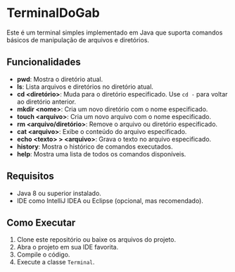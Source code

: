 # TerminalDoGab

Este é um terminal simples implementado em Java que suporta comandos básicos de manipulação de arquivos e diretórios.

## Funcionalidades

- **pwd**: Mostra o diretório atual.
- **ls**: Lista arquivos e diretórios no diretório atual.
- **cd \<diretório\>**: Muda para o diretório especificado. Use `cd -` para voltar ao diretório anterior.
- **mkdir \<nome\>**: Cria um novo diretório com o nome especificado.
- **touch \<arquivo\>**: Cria um novo arquivo com o nome especificado.
- **rm \<arquivo/diretório\>**: Remove o arquivo ou diretório especificado.
- **cat \<arquivo\>**: Exibe o conteúdo do arquivo especificado.
- **echo \<texto\> > \<arquivo\>**: Grava o texto no arquivo especificado.
- **history**: Mostra o histórico de comandos executados.
- **help**: Mostra uma lista de todos os comandos disponíveis.

## Requisitos

- Java 8 ou superior instalado.
- IDE como IntelliJ IDEA ou Eclipse (opcional, mas recomendado).

## Como Executar

1. Clone este repositório ou baixe os arquivos do projeto.
2. Abra o projeto em sua IDE favorita.
3. Compile o código.
4. Execute a classe `Terminal`.

